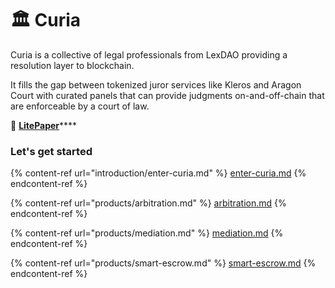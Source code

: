 # 🏛 Curia

Curia is a collective of legal professionals from LexDAO providing a resolution layer to blockchain.

It fills the gap between tokenized juror services like Kleros and Aragon Court with curated panels that can provide judgments on-and-off-chain that are enforceable by a court of law.

📜 [**LitePaper**](https://mirror.xyz/cattin.eth/WvxhuxLuZIObP2lXopL81_c9YD4j6-fQWVjgY3aKPHY)****

### Let's get started

{% content-ref url="introduction/enter-curia.md" %}
[enter-curia.md](introduction/enter-curia.md)
{% endcontent-ref %}

{% content-ref url="products/arbitration.md" %}
[arbitration.md](products/arbitration.md)
{% endcontent-ref %}

{% content-ref url="products/mediation.md" %}
[mediation.md](products/mediation.md)
{% endcontent-ref %}

{% content-ref url="products/smart-escrow.md" %}
[smart-escrow.md](products/smart-escrow.md)
{% endcontent-ref %}
